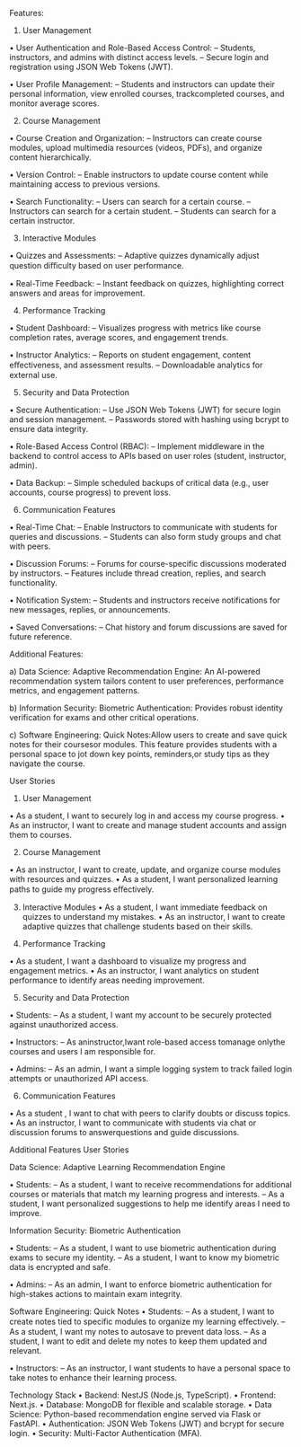 Features:

1. User Management

• User Authentication and Role-Based Access Control:
– Students, instructors, and admins with distinct access levels.
– Secure login and registration using JSON Web Tokens (JWT).

• User Profile Management:
– Students and instructors can update their personal information, view enrolled courses, trackcompleted courses, and monitor average scores.

2. Course Management

• Course Creation and Organization:
– Instructors can create course modules, upload multimedia resources (videos, PDFs), and organize content hierarchically.

• Version Control:
– Enable instructors to update course content while maintaining access to previous versions.

• Search Functionality:
– Users can search for a certain course.
– Instructors can search for a certain student.
– Students can search for a certain instructor.


3. Interactive Modules

• Quizzes and Assessments:
– Adaptive quizzes dynamically adjust question diﬃculty based on user performance.

• Real-Time Feedback:
– Instant feedback on quizzes, highlighting correct answers and areas for improvement.


4. Performance Tracking

• Student Dashboard:
– Visualizes progress with metrics like course completion rates, average scores, and engagement trends.

• Instructor Analytics:
– Reports on student engagement, content eﬀectiveness, and assessment results.
– Downloadable analytics for external use.


5. Security and Data Protection

• Secure Authentication:
– Use JSON Web Tokens (JWT) for secure login and session management.
– Passwords stored with hashing using bcrypt to ensure data integrity.

• Role-Based Access Control (RBAC):
– Implement middleware in the backend to control access to APIs based on user roles (student,
instructor, admin).

• Data Backup:
– Simple scheduled backups of critical data (e.g., user accounts, course progress) to prevent loss.


6. Communication Features

• Real-Time Chat:
– Enable Instructors to communicate with students for queries and discussions.
– Students can also form study groups and chat with peers.

• Discussion Forums:
– Forums for course-specific discussions moderated by instructors.
– Features include thread creation, replies, and search functionality.

• Notification System:
– Students and instructors receive notifications for new messages, replies, or announcements.

• Saved Conversations:
– Chat history and forum discussions are saved for future reference.


Additional Features:

a) Data Science: Adaptive Recommendation Engine: An AI-powered recommendation system tailors content to user preferences, performance metrics, and engagement patterns.

b) Information Security: Biometric Authentication: Provides robust identity verification for exams and other critical operations.

c) Software Engineering: Quick Notes:Allow users to create and save quick notes for their coursesor modules. This feature provides students with a personal space to jot down key points, reminders,or study tips as they navigate the course.


User Stories

1. User Management

• As a student, I want to securely log in and access my course progress.
• As an instructor, I want to create and manage student accounts and assign them to courses.

2. Course Management

• As an instructor, I want to create, update, and organize course modules with resources and quizzes.
• As a student, I want personalized learning paths to guide my progress eﬀectively.


3. Interactive Modules
• As a student, I want immediate feedback on quizzes to understand my mistakes.
• As an instructor, I want to create adaptive quizzes that challenge students based on their skills.


4. Performance Tracking

• As a student, I want a dashboard to visualize my progress and engagement metrics.
• As an instructor, I want analytics on student performance to identify areas needing improvement.


5. Security and Data Protection

• Students:
– As a student, I want my account to be securely protected against unauthorized access.

• Instructors:
– As aninstructor,Iwant role-based access tomanage onlythe courses and users I am responsible for.

• Admins:
– As an admin, I want a simple logging system to track failed login attempts or unauthorized API access.


6. Communication Features

• As a student , I want to chat with peers to clarify doubts or discuss topics.
• As an instructor, I want to communicate with students via chat or discussion forums to answerquestions and guide discussions.


Additional Features User Stories

Data Science: Adaptive Learning Recommendation Engine

• Students:
– As a student, I want to receive recommendations for additional courses or materials that match my learning progress and interests.
– As a student, I want personalized suggestions to help me identify areas I need to improve.

Information Security: Biometric Authentication

• Students:
– As a student, I want to use biometric authentication during exams to secure my identity.
– As a student, I want to know my biometric data is encrypted and safe.

• Admins:
– As an admin, I want to enforce biometric authentication for high-stakes actions to maintain
exam integrity.

Software Engineering: Quick Notes
• Students:
– As a student, I want to create notes tied to specific modules to organize my learning eﬀectively.
– As a student, I want my notes to autosave to prevent data loss.
– As a student, I want to edit and delete my notes to keep them updated and relevant.

• Instructors:
– As an instructor, I want students to have a personal space to take notes to enhance their learning process.


Technology Stack
• Backend: NestJS (Node.js, TypeScript).
• Frontend: Next.js.
• Database: MongoDB for flexible and scalable storage.
• Data Science: Python-based recommendation engine served via Flask or FastAPI.
• Authentication: JSON Web Tokens (JWT) and bcrypt for secure login.
• Security: Multi-Factor Authentication (MFA).
